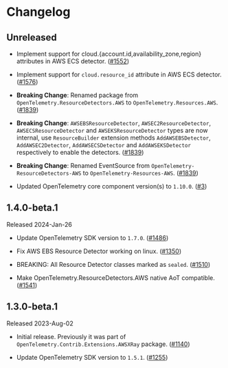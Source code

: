 # Changelog

## Unreleased

* Implement support for cloud.{account.id,availability_zone,region} attributes in
  AWS ECS detector.
  ([#1552](https://github.com/open-telemetry/opentelemetry-dotnet-contrib/pull/1552))

* Implement support for `cloud.resource_id` attribute in AWS ECS detector.
  ([#1576](https://github.com/open-telemetry/opentelemetry-dotnet-contrib/pull/1576))

* **Breaking Change**: Renamed package from `OpenTelemetry.ResourceDetectors.AWS`
  to `OpenTelemetry.Resources.AWS`.
  ([#1839](https://github.com/open-telemetry/opentelemetry-dotnet-contrib/pull/1839))

* **Breaking Change**: `AWSEBSResourceDetector`, `AWSEC2ResourceDetector`,
`AWSECSResourceDetector` and `AWSEKSResourceDetector` types are now internal,
use `ResourceBuilder` extension methods `AddAWSEBSDetector`,
`AddAWSEC2Detector`, `AddAWSECSDetector`
and `AddAWSEKSDetector` respectively to enable the detectors.
  ([#1839](https://github.com/open-telemetry/opentelemetry-dotnet-contrib/pull/1839))

* **Breaking Change**: Renamed EventSource
from `OpenTelemetry-ResourceDetectors-AWS`
to `OpenTelemetry-Resources-AWS`.
  ([#1839](https://github.com/open-telemetry/opentelemetry-dotnet-contrib/pull/1839))

* Updated OpenTelemetry core component version(s) to `1.10.0`.
  ([#3](https://github.com/CodeBlanchOrg/opentelemetry-dotnet-contrib/pull/3))

## 1.4.0-beta.1

Released 2024-Jan-26

* Update OpenTelemetry SDK version to `1.7.0`.
  ([#1486](https://github.com/open-telemetry/opentelemetry-dotnet-contrib/pull/1486))

* Fix AWS EBS Resource Detector working on linux.
  ([#1350](https://github.com/open-telemetry/opentelemetry-dotnet-contrib/pull/1350))

* BREAKING: All Resource Detector classes marked as `sealed`.
  ([#1510](https://github.com/open-telemetry/opentelemetry-dotnet-contrib/pull/1510))

* Make OpenTelemetry.ResourceDetectors.AWS native AoT compatible.
  ([#1541](https://github.com/open-telemetry/opentelemetry-dotnet-contrib/pull/1541))

## 1.3.0-beta.1

Released 2023-Aug-02

* Initial release. Previously it was part of `OpenTelemetry.Contrib.Extensions.AWSXRay`
  package.
  ([#1140](https://github.com/open-telemetry/opentelemetry-dotnet-contrib/pull/1140))

* Update OpenTelemetry SDK version to `1.5.1`.
  ([#1255](https://github.com/open-telemetry/opentelemetry-dotnet-contrib/pull/1255))
